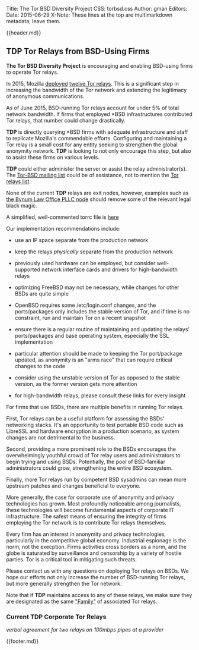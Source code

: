 Title: The Tor BSD Diversity Project
CSS: torbsd.css
Author: gman
Editors:
Date: 2015-06-29
X-Note: These lines at the top are multimarkdown metadata; leave them.

{{header.md}}

## TDP Tor Relays from BSD-Using Firms ##


__The Tor BSD Diversity Project__ is encouraging and enabling BSD-using firms to operate Tor relays.

In 2015, Mozilla [deployed](https://blog.mozilla.org/it/2015/01/28/deploying-tor-relays/) [twelve Tor relays](https://globe.torproject.org/#/search/query=mozilla). This is a significant step in increasing the bandwidth of the Tor network and extending the legitimacy of anonymous communications.

As of June 2015, BSD-running Tor relays account for under 5% of total network bandwidth. If firms that employed *BSD infrastructures contributed Tor relays, that number could change drastically.

__TDP__ is directly querying *BSD firms with adequate infrastructure and staff to replicate Mozilla's commendable efforts. Configuring and maintaining a Tor relay is a small cost for any entity seeking to strengthen the global anonymity network. __TDP__ is looking to not only encourage this step, but also to assist these firms on various levels.

__TDP__ could either administer the server or assist the relay administrator(s). The [Tor-BSD mailing list](http://lists.nycbug.org/mailman/listinfo/tor-bsd) could be of assistance, not to mention the [Tor relays list](https://lists.torproject.org/cgi-bin/mailman/listinfo/tor-relays).

None of the current __TDP__ relays are exit nodes, however, examples such as [the Bynum Law Office PLLC node](http://tor-exit.bynumlaw.net/) should remove some of the relevant legal black magic.

A simplified, well-commented torrc file is [here](torrc.txt)

Our implementation recommendations include:

* use an IP space separate from the production network

* keep the relays *physically* separate from the production network

* previously used hardware can be employed, but consider well-supported network interface cards and drivers for high-bandwidth relays

* optimizing FreeBSD may not be necessary, while changes for other BSDs are quite simple

* OpenBSD requires some /etc/login.conf changes, and the ports/packages only includes the stable version of Tor, and if time is no constraint, run and maintain Tor on a recent snapshot

* ensure there is a regular routine of maintaining and updating the relays' ports/packages and base operating system, especially the SSL implementation

* particular attention should be made to keeping the Tor port/package updated, as anonymity is an "arms race" that can require critical changes to the code

* consider using the unstable version of Tor as opposed to the stable version, as the former version gets more attention

* for high-bandwidth relays, please consult these links for every insight

For firms that use BSDs, there are multiple benefits in running Tor relays.

First, Tor relays can be a useful platform for assessing the BSDs' networking stacks. It's an opportunity to test portable BSD code such as LibreSSL and hardware encryption in a production scenario, as system changes are not detrimental to the business.

Second, providing a more prominent role to the BSDs encourages the overwhelmingly youthful crowd of Tor relay users and administrators to begin trying and using BSDs. Potentially, the pool of BSD-familiar administrators could grow, strengthening the entire BSD ecosystem.

Finally, more Tor relays run by competent BSD sysadmins can mean more upstream patches and changes beneficial to everyone.

More generally, the case for corporate use of anonymity and privacy technologies has grown. Most profoundly noticeable among journalists, these technologies will become fundamental aspects of corporate IT infrastructure. The safest means of ensuring the integrity of firms employing the Tor network is to contribute Tor relays themselves.

Every firm has an interest in anonymity and privacy technologies, particularly in the competitive global economy. Industrial espionage is the norm, not the execption. Firms activities cross borders as a norm, and the globe is saturated by surveillance and censorship by a variety of hostile parties. Tor is a critical tool in mitigating such threats.

Please contact us with any questions on deploying Tor relays on BSDs. We hope our efforts not only increase the number of BSD-running Tor relays, but more generally strengthen the Tor network.

Note that if __TDP__ maintains access to any of these relays, we make sure they are designated as the same ["Family"](https://www.torproject.org/docs/tor-manual.html.en#NodeFamily) of associated Tor relays.

### Current TDP Corporate Tor Relays ###

*verbal agreement for two relays on 100mbps pipes at a provider*

{{footer.md}}
